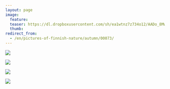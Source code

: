 ```yaml
---
layout: page
image:
  feature:
  teaser: https://dl.dropboxusercontent.com/sh/ea1wtnz7z734o12/AADo_8Mwqg4ZqfYAtNa0-Jt2a/luontokuvat/syksy/2/DS31201-245px.jpg
  thumb:
redirect_from:
  - /en/pictures-of-finnish-nature/autumn/00073/
---
```


[![](https://dl.dropboxusercontent.com/sh/ea1wtnz7z734o12/AAB1Cu559wd-zZHjXrMoFAwAa/luontokuvat/syksy/2/DS31198-800px.jpg)](https://dl.dropboxusercontent.com/sh/ea1wtnz7z734o12/AAAgV0TavB4nu6m2f_N8601fa/luontokuvat/syksy/2/DS31198.jpg)

[![](https://dl.dropboxusercontent.com/sh/ea1wtnz7z734o12/AADx2dVrp4RcK57-PbNBt6Cua/luontokuvat/syksy/2/DS31202-800px.jpg)](https://dl.dropboxusercontent.com/sh/ea1wtnz7z734o12/AADBjTBlFPJT_6MLSSD26ufda/luontokuvat/syksy/2/DS31202.jpg)

[![](https://dl.dropboxusercontent.com/sh/ea1wtnz7z734o12/AABcGr5g4f6A9tIxznnTeF02a/luontokuvat/syksy/2/DS31201-800px.jpg)](https://dl.dropboxusercontent.com/sh/ea1wtnz7z734o12/AAAOh3EHwN5lTeE5xOovisSua/luontokuvat/syksy/2/DS31201.jpg)

[![](https://dl.dropboxusercontent.com/sh/ea1wtnz7z734o12/AAALgtzeNkfgbUtDc-Ko6tjna/luontokuvat/syksy/2/DS31200-800px.jpg)](https://dl.dropboxusercontent.com/sh/ea1wtnz7z734o12/AACSVp3hZkhB96HMiCDhKcV-a/luontokuvat/syksy/2/DS31200.jpg)
